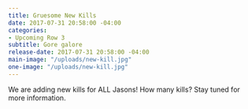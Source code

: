 ```yaml
---
title: Gruesome New Kills
date: 2017-07-31 20:58:00 -04:00
categories:
- Upcoming Row 3
subtitle: Gore galore
release-date: 2017-07-31 20:58:00 -04:00
main-image: "/uploads/new-kill.jpg"
one-image: "/uploads/new-kill.jpg"
---
```


We are adding new kills for ALL Jasons! How many kills? Stay tuned for more information. 
